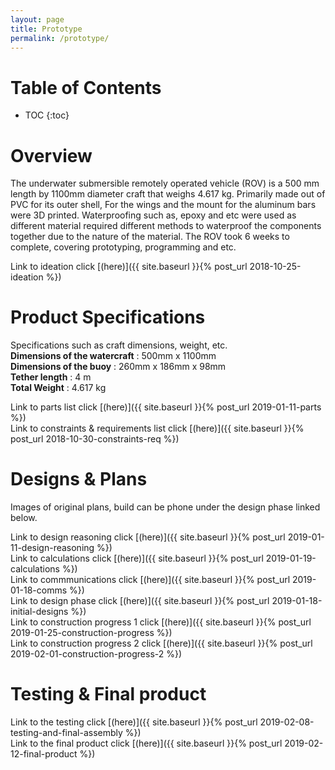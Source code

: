 ```yaml
---
layout: page
title: Prototype
permalink: /prototype/
---
```


# Table of Contents
* TOC
{:toc}

# Overview
The underwater submersible remotely operated vehicle (ROV) is a 500 mm length by 1100mm diameter craft that weighs 4.617 kg. Primarily made out of PVC for its outer shell, For the wings and the mount for the aluminum bars were 3D printed. Waterproofing such as, epoxy and etc were used as different material required different methods to waterproof the components together due to the nature of the material.  The ROV took 6 weeks to complete, covering prototyping, programming and etc.

Link to ideation click [(here)]({{ site.baseurl }}{% post_url 2018-10-25-ideation %}) <br>

# Product Specifications
Specifications such as craft dimensions, weight, etc.<br>
**Dimensions of the watercraft** : 500mm x 1100mm <br>
**Dimensions of the buoy** : 260mm x 186mm x 98mm <br>
**Tether length** : 4 m <br>
**Total Weight** : 4.617 kg

Link to parts list click [(here)]({{ site.baseurl }}{% post_url 2019-01-11-parts %}) <br>
Link to constraints & requirements list click [(here)]({{ site.baseurl }}{% post_url 2018-10-30-constraints-req %}) <br>

# Designs & Plans
Images of original plans, build can be phone under the design phase linked below.

Link to design reasoning click [(here)]({{ site.baseurl }}{% post_url 2019-01-11-design-reasoning %}) <br>
Link to calculations click [(here)]({{ site.baseurl }}{% post_url 2019-01-19-calculations %}) <br>
Link to commmunications click [(here)]({{ site.baseurl }}{% post_url 2019-01-18-comms %}) <br>
Link to design phase click [(here)]({{ site.baseurl }}{% post_url 2019-01-18-initial-designs %}) <br>
Link to construction progress 1 click [(here)]({{ site.baseurl }}{% post_url 2019-01-25-construction-progress %})<br>
Link to construction progress 2 click [(here)]({{ site.baseurl }}{% post_url 2019-02-01-construction-progress-2 %})<br>

# Testing & Final product
Link to the testing click [(here)]({{ site.baseurl }}{% post_url 2019-02-08-testing-and-final-assembly %})<br>
Link to the final product click [(here)]({{ site.baseurl }}{% post_url 2019-02-12-final-product %})
